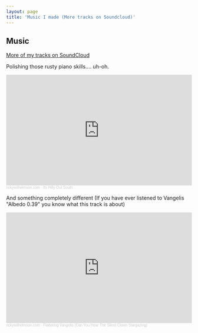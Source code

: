 ```yaml
---
layout: page
title: 'Music I made (More tracks on Soundcloud)'
---
```



## Music

[More of my tracks on SoundCloud](https://soundcloud.com/user-389425808/tracks)

Polishing those rusty piano skills.... uh-oh.

<iframe width="100%" height="300" scrolling="no" frameborder="no" allow="autoplay" src="https://w.soundcloud.com/player/?url=https%3A//api.soundcloud.com/tracks/929082784&color=%23ff5500&auto_play=false&hide_related=false&show_comments=true&show_user=true&show_reposts=false&show_teaser=true&visual=true"></iframe><div style="font-size: 10px; color: #cccccc;line-break: anywhere;word-break: normal;overflow: hidden;white-space: nowrap;text-overflow: ellipsis; font-family: Interstate,Lucida Grande,Lucida Sans Unicode,Lucida Sans,Garuda,Verdana,Tahoma,sans-serif;font-weight: 100;"><a href="https://soundcloud.com/user-389425808" title="rickywilhelmson.com" target="_blank" style="color: #cccccc; text-decoration: none;">rickywilhelmson.com</a> · <a href="https://soundcloud.com/user-389425808/its-hilly-out-south" title="Its Hilly Out South" target="_blank" style="color: #cccccc; text-decoration: none;">Its Hilly Out South</a></div>


And something completely different (If you have ever listened to Vangelis "Albedo 0.39" you know what this track is about)

<iframe width="100%" height="300" scrolling="no" frameborder="no" allow="autoplay" src="https://w.soundcloud.com/player/?url=https%3A//api.soundcloud.com/tracks/1055076367&color=%23ff5500&auto_play=false&hide_related=false&show_comments=true&show_user=true&show_reposts=false&show_teaser=true&visual=true"></iframe><div style="font-size: 10px; color: #cccccc;line-break: anywhere;word-break: normal;overflow: hidden;white-space: nowrap;text-overflow: ellipsis; font-family: Interstate,Lucida Grande,Lucida Sans Unicode,Lucida Sans,Garuda,Verdana,Tahoma,sans-serif;font-weight: 100;"><a href="https://soundcloud.com/user-389425808" title="rickywilhelmson.com" target="_blank" style="color: #cccccc; text-decoration: none;">rickywilhelmson.com</a> · <a href="https://soundcloud.com/user-389425808/flattering-vangelis-can-you-hear-the-silent-clown-stargazing" title="Flattering Vangelis (Can You Hear The Silent Clown Stargazing)" target="_blank" style="color: #cccccc; text-decoration: none;">Flattering Vangelis (Can You Hear The Silent Clown Stargazing)</a></div>

